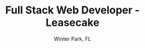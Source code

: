 ---
type: "job"
title: "Full Stack Web Developer - Leasecake"
subtitle: "Winter Park, FL"
url: "https://leasecake.com"
skills: "PHP,JavaScript,Laravel,Vue.js,HTML,CSS,SCSS"
dates: "October 2019 to January 2020"
ongoing: false
---